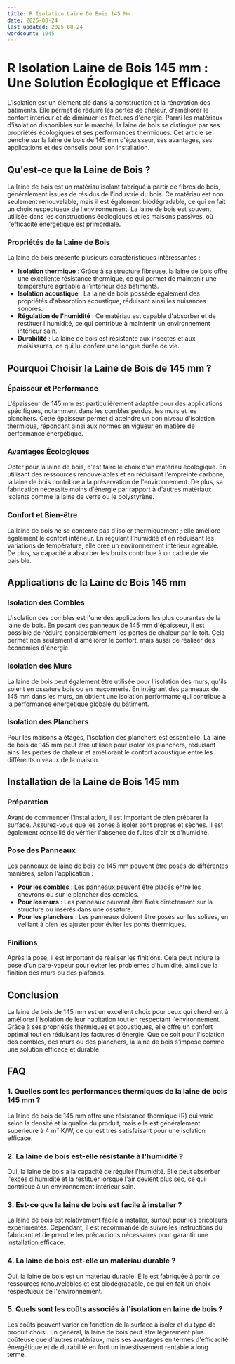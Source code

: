 ```yaml
---
title: R Isolation Laine De Bois 145 Mm
date: 2025-08-24
last_updated: 2025-08-24
wordcount: 1045
---
```


# R Isolation Laine de Bois 145 mm : Une Solution Écologique et Efficace

L'isolation est un élément clé dans la construction et la rénovation des bâtiments. Elle permet de réduire les pertes de chaleur, d'améliorer le confort intérieur et de diminuer les factures d'énergie. Parmi les matériaux d'isolation disponibles sur le marché, la laine de bois se distingue par ses propriétés écologiques et ses performances thermiques. Cet article se penche sur la laine de bois de 145 mm d'épaisseur, ses avantages, ses applications et des conseils pour son installation.

## Qu'est-ce que la Laine de Bois ?

La laine de bois est un matériau isolant fabriqué à partir de fibres de bois, généralement issues de résidus de l'industrie du bois. Ce matériau est non seulement renouvelable, mais il est également biodégradable, ce qui en fait un choix respectueux de l'environnement. La laine de bois est souvent utilisée dans les constructions écologiques et les maisons passives, où l'efficacité énergétique est primordiale.

### Propriétés de la Laine de Bois

La laine de bois présente plusieurs caractéristiques intéressantes :

- **Isolation thermique** : Grâce à sa structure fibreuse, la laine de bois offre une excellente résistance thermique, ce qui permet de maintenir une température agréable à l'intérieur des bâtiments.
- **Isolation acoustique** : La laine de bois possède également des propriétés d'absorption acoustique, réduisant ainsi les nuisances sonores.
- **Régulation de l'humidité** : Ce matériau est capable d'absorber et de restituer l'humidité, ce qui contribue à maintenir un environnement intérieur sain.
- **Durabilité** : La laine de bois est résistante aux insectes et aux moisissures, ce qui lui confère une longue durée de vie.

## Pourquoi Choisir la Laine de Bois de 145 mm ?

### Épaisseur et Performance

L'épaisseur de 145 mm est particulièrement adaptée pour des applications spécifiques, notamment dans les combles perdus, les murs et les planchers. Cette épaisseur permet d'atteindre un bon niveau d'isolation thermique, répondant ainsi aux normes en vigueur en matière de performance énergétique.

### Avantages Écologiques

Opter pour la laine de bois, c'est faire le choix d'un matériau écologique. En utilisant des ressources renouvelables et en réduisant l'empreinte carbone, la laine de bois contribue à la préservation de l'environnement. De plus, sa fabrication nécessite moins d'énergie par rapport à d'autres matériaux isolants comme la laine de verre ou le polystyrène.

### Confort et Bien-être

La laine de bois ne se contente pas d'isoler thermiquement ; elle améliore également le confort intérieur. En régulant l'humidité et en réduisant les variations de température, elle crée un environnement intérieur agréable. De plus, sa capacité à absorber les bruits contribue à un cadre de vie paisible.

## Applications de la Laine de Bois 145 mm

### Isolation des Combles

L'isolation des combles est l'une des applications les plus courantes de la laine de bois. En posant des panneaux de 145 mm d'épaisseur, il est possible de réduire considérablement les pertes de chaleur par le toit. Cela permet non seulement d'améliorer le confort, mais aussi de réaliser des économies d'énergie.

### Isolation des Murs

La laine de bois peut également être utilisée pour l'isolation des murs, qu'ils soient en ossature bois ou en maçonnerie. En intégrant des panneaux de 145 mm dans les murs, on obtient une isolation performante qui contribue à la performance énergétique globale du bâtiment.

### Isolation des Planchers

Pour les maisons à étages, l'isolation des planchers est essentielle. La laine de bois de 145 mm peut être utilisée pour isoler les planchers, réduisant ainsi les pertes de chaleur et améliorant le confort acoustique entre les différents niveaux de la maison.

## Installation de la Laine de Bois 145 mm

### Préparation

Avant de commencer l'installation, il est important de bien préparer la surface. Assurez-vous que les zones à isoler sont propres et sèches. Il est également conseillé de vérifier l'absence de fuites d'air et d'humidité.

### Pose des Panneaux

Les panneaux de laine de bois de 145 mm peuvent être posés de différentes manières, selon l'application :

- **Pour les combles** : Les panneaux peuvent être placés entre les chevrons ou sur le plancher des combles.
- **Pour les murs** : Les panneaux peuvent être fixés directement sur la structure ou insérés dans une ossature.
- **Pour les planchers** : Les panneaux doivent être posés sur les solives, en veillant à bien les ajuster pour éviter les ponts thermiques.

### Finitions

Après la pose, il est important de réaliser les finitions. Cela peut inclure la pose d'un pare-vapeur pour éviter les problèmes d'humidité, ainsi que la finition des murs ou des plafonds.

## Conclusion

La laine de bois de 145 mm est un excellent choix pour ceux qui cherchent à améliorer l'isolation de leur habitation tout en respectant l'environnement. Grâce à ses propriétés thermiques et acoustiques, elle offre un confort optimal tout en réduisant les factures d'énergie. Que ce soit pour l'isolation des combles, des murs ou des planchers, la laine de bois s'impose comme une solution efficace et durable.

## FAQ

### 1. Quelles sont les performances thermiques de la laine de bois 145 mm ?

La laine de bois de 145 mm offre une résistance thermique (R) qui varie selon la densité et la qualité du produit, mais elle est généralement supérieure à 4 m².K/W, ce qui est très satisfaisant pour une isolation efficace.

### 2. La laine de bois est-elle résistante à l'humidité ?

Oui, la laine de bois a la capacité de réguler l'humidité. Elle peut absorber l'excès d'humidité et la restituer lorsque l'air devient plus sec, ce qui contribue à un environnement intérieur sain.

### 3. Est-ce que la laine de bois est facile à installer ?

La laine de bois est relativement facile à installer, surtout pour les bricoleurs expérimentés. Cependant, il est recommandé de suivre les instructions du fabricant et de prendre les précautions nécessaires pour garantir une installation efficace.

### 4. La laine de bois est-elle un matériau durable ?

Oui, la laine de bois est un matériau durable. Elle est fabriquée à partir de ressources renouvelables et est biodégradable, ce qui en fait un choix respectueux de l'environnement.

### 5. Quels sont les coûts associés à l'isolation en laine de bois ?

Les coûts peuvent varier en fonction de la surface à isoler et du type de produit choisi. En général, la laine de bois peut être légèrement plus coûteuse que d'autres matériaux, mais ses avantages en termes d'efficacité énergétique et de durabilité en font un investissement rentable à long terme.